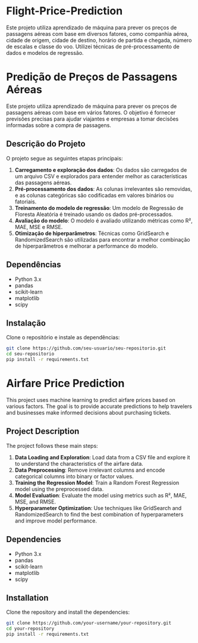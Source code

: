 # Flight-Price-Prediction
Este projeto utiliza aprendizado de máquina para prever os preços de passagens aéreas com base em diversos fatores, como companhia aérea, cidade de origem, cidade de destino, horário de partida e chegada, número de escalas e classe do voo. Utilizei técnicas de pré-processamento de dados e modelos de regressão.

# Predição de Preços de Passagens Aéreas

Este projeto utiliza aprendizado de máquina para prever os preços de passagens aéreas com base em vários fatores. O objetivo é fornecer previsões precisas para ajudar viajantes e empresas a tomar decisões informadas sobre a compra de passagens.

## Descrição do Projeto

O projeto segue as seguintes etapas principais:

1. **Carregamento e exploração dos dados**: Os dados são carregados de um arquivo CSV e explorados para entender melhor as características das passagens aéreas.
2. **Pré-processamento dos dados**: As colunas irrelevantes são removidas, e as colunas categóricas são codificadas em valores binários ou fatoriais.
3. **Treinamento do modelo de regressão**: Um modelo de Regressão de Floresta Aleatória é treinado usando os dados pré-processados.
4. **Avaliação do modelo**: O modelo é avaliado utilizando métricas como R², MAE, MSE e RMSE.
5. **Otimização de hiperparâmetros**: Técnicas como GridSearch e RandomizedSearch são utilizadas para encontrar a melhor combinação de hiperparâmetros e melhorar a performance do modelo.

## Dependências

- Python 3.x
- pandas
- scikit-learn
- matplotlib
- scipy

## Instalação

Clone o repositório e instale as dependências:

```bash
git clone https://github.com/seu-usuario/seu-repositorio.git
cd seu-repositorio
pip install -r requirements.txt
```

# Airfare Price Prediction

This project uses machine learning to predict airfare prices based on various factors. The goal is to provide accurate predictions to help travelers and businesses make informed decisions about purchasing tickets.

## Project Description

The project follows these main steps:

1. **Data Loading and Exploration**: Load data from a CSV file and explore it to understand the characteristics of the airfare data.
2. **Data Preprocessing**: Remove irrelevant columns and encode categorical columns into binary or factor values.
3. **Training the Regression Model**: Train a Random Forest Regression model using the preprocessed data.
4. **Model Evaluation**: Evaluate the model using metrics such as R², MAE, MSE, and RMSE.
5. **Hyperparameter Optimization**: Use techniques like GridSearch and RandomizedSearch to find the best combination of hyperparameters and improve model performance.

## Dependencies

- Python 3.x
- pandas
- scikit-learn
- matplotlib
- scipy

## Installation

Clone the repository and install the dependencies:

```bash
git clone https://github.com/your-username/your-repository.git
cd your-repository
pip install -r requirements.txt
